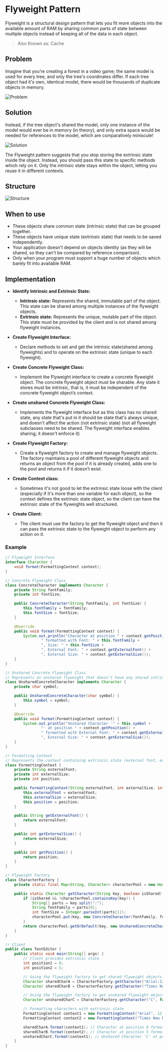 # Flyweight Pattern

Flyweight is a structural design pattern that lets you fit more objects into the available amount of RAM by sharing common parts of state between multiple objects instead of keeping all of the data in each object.

> Also Known as: Cache

## Problem

Imagine that you’re creating a forest in a video game; the same model is used for every tree, and only the tree's coordinates differ. If each tree object had it's own, identical model, there would be thousands of duplicate objects in memory.

![Problem](/imgs/flyweight-problem.png)

## Solution

Instead, if the tree object's shared the model, only one instance of the model would ever be in memory (in theory), and only extra space would be needed for references to the model, which are comparatively miniscule!

![Solution](/imgs/flyweight-solution.png)

The Flyweight pattern suggests that you stop storing the extrinsic state inside the object. Instead, you should pass this state to specific methods which rely on it. Only the intrinsic state stays within the object, letting you reuse it in different contexts.

## Structure

![Structure](/imgs/flyweight-structure.png)

## When to use

- These objects share common state (intrinsic state) that can be grouped together.
- These objects have unique state (extrinsic state) that needs to be saved independently.
- Your application doesn't depend on objects identity (as they will be shared, so they can't be compared by reference comparison).
- Only when your program must support a huge number of objects which barely fit into available RAM.

## Implementation

- **Identify Intrinsic and Extrinsic State:**
    - **Intrinsic state:** Represents the shared, immutable part of the object. This state can be shared among multiple instances of the flyweight objects.
    - **Extrinsic state:** Represents the unique, mutable part of the object. This state must be provided by the client and is not shared among flyweight instances.

- **Create Flyweight Interface:**
    - Declare methods to set and get the intrinsic state(shared among flyweights) and to operate on the extrinsic state (unique to each flyweight).

- **Create Concrete Flyweight Class:**
    - Implement the Flyweight interface to create a concrete flyweight object. The concrete flyweight object must be sharable. Any state it stores must be intrinsic, that is, it must be independent of the concrete flyweight object’s context.

- **Create unshared Concrete Flyweight Class:**
    - Implements the flyweight interface but as this class has no shared state, any state that's put in it should be state that's always unique, and doesn't affect the action (not extrinsic state) (not all flyweight subclasses need to be shared. The flyweight interface enables sharing; it doesn't enforce it)

- **Create Flyweight Factory:**
    - Create a flyweight factory to create and manage flyweight objects. The factory maintains a pool of different flyweight objects and returns an object from the pool if it is already created, adds one to the pool and returns it if it doesn’t exist.

- **Create Context class:**
    - Sometimes it's not good to let the extrinsic state loose with the client (especially if it's more than one variable for each object), so the context defines the extrinsic state object, so the client can have the extrinsic state of the flyweights well structured.

- **Create Client:**
    - The client must use the factory to get the flyweight object and then it can pass the extrinsic state to the flyweight object to perform any action on it.

### Example

```java
// Flyweight Interface
interface Character {
    void format(FormattingContext context);
}

// Concrete Flyweight Class
class ConcreteCharacter implements Character {
    private String fontFamily;
    private int fontSize;

    public ConcreteCharacter(String fontFamily, int fontSize) {
        this.fontFamily = fontFamily;
        this.fontSize = fontSize;
    }

    @Override
    public void format(FormattingContext context) {
        System.out.println("Character at position " + context.getPosition() +
                " formatted with Font: " + this.fontFamily +
                ", Size: " + this.fontSize +
                ", External Font: " + context.getExternalFont() +
                ", External Size: " + context.getExternalSize());
    }
}

// Unshared Concrete Flyweight Class
// Represents an unshared flyweight that doesn't have any shared intrinsic state. It is created on demand and is not part of the shared pool.
class UnsharedConcreteCharacter implements Character {
    private char symbol;

    public UnsharedConcreteCharacter(char symbol) {
        this.symbol = symbol;
    }

    @Override
    public void format(FormattingContext context) {
        System.out.println("Unshared Character '" + this.symbol +
                "' at position " + context.getPosition() +
                " formatted with External Font: " + context.getExternalFont() +
                ", External Size: " + context.getExternalSize());
    }
}

// Formatting Context
// Represents the context containing extrinsic state (external font, external size, position) that is passed to the flyweight objects during formatting.
class FormattingContext {
    private String externalFont;
    private int externalSize;
    private int position;

    public FormattingContext(String externalFont, int externalSize, int position) {
        this.externalFont = externalFont;
        this.externalSize = externalSize;
        this.position = position;
    }

    public String getExternalFont() {
        return externalFont;
    }

    public int getExternalSize() {
        return externalSize;
    }

    public int getPosition() {
        return position;
    }
}

// Flyweight Factory
class CharacterFactory {
    private static final Map<String, Character> characterPool = new HashMap<>();

    public static Character getCharacter(String key, boolean isShared) {
        if (isShared && !characterPool.containsKey(key)) {
            String[] parts = key.split(":");
            String fontFamily = parts[0];
            int fontSize = Integer.parseInt(parts[1]);
            characterPool.put(key, new ConcreteCharacter(fontFamily, fontSize));
        }
        return characterPool.getOrDefault(key, new UnsharedConcreteCharacter(key.charAt(0)));
    }
}

// Client
public class TextEditor {
    public static void main(String[] args) {
        // Client provides extrinsic state
        int position1 = 0;
        int position2 = 5;

        // Using the flyweight factory to get shared flyweight objects
        Character sharedCharA = CharacterFactory.getCharacter("Arial:12", true);
        Character sharedCharB = CharacterFactory.getCharacter("Times New Roman:14", true);

        // Using the flyweight factory to get unshared flyweight object
        Character unsharedCharC = CharacterFactory.getCharacter("C", false);

        // Formatting characters with extrinsic state
        FormattingContext context1 = new FormattingContext("Arial", 12, position1);
        FormattingContext context2 = new FormattingContext("Times New Roman", 14, position2);

        sharedCharA.format(context1); // Character at position 0 formatted with Font: Arial, Size: 12, External Font: Arial, External Size: 12
        sharedCharB.format(context2); // Character at position 5 formatted with Font: Times New Roman, Size: 14, External Font: Times New Roman, External Size: 14
        unsharedCharC.format(context1); // Unshared Character 'C' at position 0 formatted with External Font: Arial, External Size: 12
    }
}
```